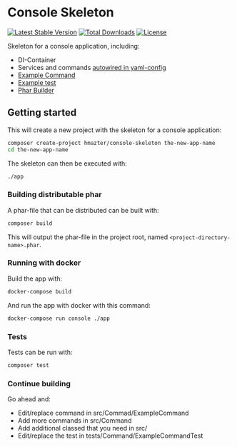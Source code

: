 Console Skeleton
================

[![Latest Stable Version](https://poser.pugx.org/hmazter/console-skeleton/v/stable)](https://packagist.org/packages/hmazter/console-skeleton)
[![Total Downloads](https://poser.pugx.org/hmazter/console-skeleton/downloads)](https://packagist.org/packages/hmazter/console-skeleton)
[![License](https://poser.pugx.org/hmazter/console-skeleton/license)](https://packagist.org/packages/hmazter/console-skeleton)

Skeleton for a console application, including:
* DI-Container
* Services and commands [autowired in yaml-config](config/services.yaml)
* [Example Command](src/Command/ExampleCommand.php)
* [Example test](tests/Command/ExampleCommandTest.php)
* [Phar Builder](https://github.com/clue/phar-composer)

## Getting started

This will create a new project with the skeleton for a console application:

```bash
composer create-project hmazter/console-skeleton the-new-app-name
cd the-new-app-name
```

The skeleton can then be executed with:
```bash
./app
```

### Building distributable phar

A phar-file that can be distributed can be built with:
```bash
composer build
```

This will output the phar-file in the project root, named `<project-directory-name>.phar`.

### Running with docker

Build the app with:
```bash
docker-compose build
```

And run the app with docker with this command:
```bash
docker-compose run console ./app
```

### Tests

Tests can be run with:
```bash
composer test
```

### Continue building

Go ahead and:
* Edit/replace command in src/Commad/ExampleCommand
* Add more commands in src/Command
* Add additional classed that you need in src/
* Edit/replace the test in tests/Command/ExampleCommandTest